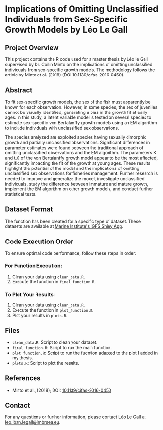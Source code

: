 # Implications of Omitting Unclassified Individuals from Sex-Specific Growth Models by Léo Le Gall

## Project Overview
This project contains the R code used for a master thesis by Léo le Gall supervised by Dr. Coilin Minto on the implications of omitting unclassified individuals from sex-specific growth models. The methodology follows the article by Minto et al. (2018) (DOI:10.1139/cjfas-2016-0450).

## Abstract
To fit sex-specific growth models, the sex of the fish must apparently be known for each observation. However, in some species, the sex of juveniles cannot be visually identified, generating a bias in the growth fit at early ages. In this study, a latent variable model is tested on several species to estimate sex-specific von Bertalanffy growth models using an EM algorithm to include individuals with unclassified sex observations.

The species analyzed are exploited species having sexually dimorphic growth and partially unclassified observations. Significant differences in parameter estimates were found between the traditional approach of omitting unclassified observations and the EM algorithm. The parameters K and t_0 of the von Bertalanffy growth model appear to be the most affected, significantly impacting the fit of the growth at young ages. These results highlight the potential of the model and the implications of omitting unclassified sex observations for fisheries management. Further research is needed to improve and generalize the model, investigate unclassified individuals, study the difference between immature and mature growth, implement the EM algorithm on other growth models, and conduct further statistical tests.

## Dataset Format
The function has been created for a specific type of dataset. These datasets are available at [Marine Institute's IGFS Shiny App](https://shiny.marine.ie/igfs/).

## Code Execution Order
To ensure optimal code performance, follow these steps in order:

### For Function Execution:
1. Clean your data using `clean_data.R`.
2. Execute the function in `final_function.R`.

### To Plot Your Results:
1. Clean your data using `clean_data.R`.
2. Execute the function in `plot_function.R`.
3. Plot your results in `plots.R`.

## Files
- `clean_data.R`: Script to clean your dataset.
- `final_function.R`: Script to run the main function.
- `plot_function.R`: Script to run the fucntion adapted to the plot I added in my thesis.
- `plots.R`: Script to plot the results.

## References
- Minto et al., (2018); DOI: [10.1139/cjfas-2016-0450](https://doi.org/10.1139/cjfas-2016-0450)

## Contact
For any questions or further information, please contact Léo Le Gall at leo.iban.legall@imbrsea.eu.
